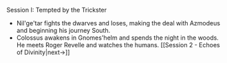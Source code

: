 Session I: Tempted by the Trickster
- Nil'ge'tar fights the dwarves and loses, making the deal with Azmodeus and beginning his journey South.
- Colossus awakens in Gnomes'helm and spends the night in the woods. He meets Roger Revelle and watches the humans.
[[Session 2 - Echoes of Divinity|next->]]
